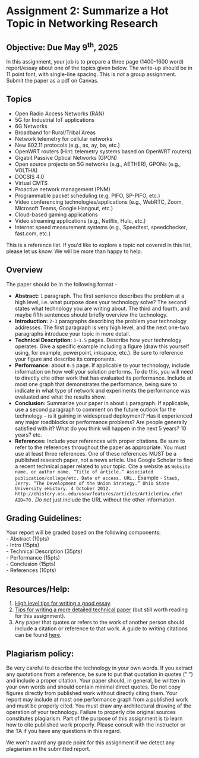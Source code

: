 # Assignment 2: Summarize a Hot Topic in Networking Research

## Objective: Due May 9<sup>th</sup>, 2025
In this assignment, your job is to prepare a three page (1400-1600 word) report/essay about one of the topics given below. The write-up should be in 11 point font, with single-line spacing. This is *not* a group assignment. Submit the paper as a pdf on Canvas.  

## Topics
- Open Radio Access Networks (RAN)
- 5G for Industrial IoT applications
- 6G Networks
- Broadband for Rural/Tribal Areas
- Network telemetry for cellular networks
- New 802.11 protocols (e.g., ax, ay, ba, etc.)
- OpenWRT routers (Hint: telemetry systems based on OpenWRT routers)
- Gigabit Passive Optical Networks (GPON)
- Open source projects on 5G networks (e.g., AETHER), GPONs (e.g., VOLTHA)
- DOCSIS 4.0
- Virtual CMTS
- Proactive network management (PNM)
- Programmable packet scheduling (e.g, PIFO, SP-PIFO, etc.)
- Video conferencing technologies/applications (e.g., WebRTC, Zoom, Microsoft Teams, Google Hangout, etc.)
- Cloud-based gaming applications
- Video streaming applications (e.g., Netflix, Hulu, etc.)
- Internet speed measurement systems (e.g., Speedtest, speedchecker, fast.com, etc.)

This is a reference list. If you'd like to explore a topic not covered in this list, please let us know. We will be more than happy to help.

## Overview
The paper should be in the following format -
* **Abstract:** `1` paragraph. The first sentence describes the problem at a high level, i.e. what purpose does your technology solve? The second states what technology you are writing about. The third and fourth, and maybe fifth sentences should briefly overview the technology.
* **Introduction:** `2-3` paragraphs describing the problem your technology addresses. The first paragraph is very high level, and the next one-two paragraphs introduce your topic in more detail.
* **Technical Description:** `1-1.5` pages. Describe how your technology operates. Give a specific example including a figure (draw this yourself using, for example, powerpoint, inkspace, etc.). Be sure to reference your figure and describe its components.
* **Performance:** about `0.5` page. If applicable to your technology, include information on how well your solution performs. To do this, you will need to directly cite other work that has evaluated its performance. Include at most one graph that demonstrates the performance, being sure to indicate in what type of network and experiments the performance was evaluated and what the results show.
* **Conclusion:** Summarize your paper in about `1` paragraph. If applicable, use a second paragraph to comment on the future outlook for the technology – is it gaining in widespread deployment? Has it experienced any major roadblocks or performance problems? Are people generally satisfied with it? What do you think will happen in the next 5 years? 10 years? etc.
* **References:** Include your references with proper citations. Be sure to refer to the references throughout the paper as appropriate. You must use at least three references.  One of these references MUST be a published research paper, not a news article. Use Google Scholar to find a recent technical paper related to your topic. Cite a website as `Website name, or author name. “Title of article.” Associated publication/college/etc. Date of access. URL.`.  Example -
	`Staub, Jerry. “The Development of the Union Strategy.” Ohio State University eHistory. 4 October 2012.  http://ehistory.osu.edu/uscw/features/articles/ArticleView.cfm?AID=70.`
	*Do not* just include the URL without the other information.

## Grading Guidelines:
Your report will be graded based on the following components:   
	- Abstract (10pts)  
 	- Intro (15pts)  
  	- Technical Description (35pts)   
   	- Performance (15pts)   
    	- Conclusion (15pts)   
     	- References (10pts)   

## Resources/Help:
1. [High level tips for writing a good essay](http://www.ehow.com/how_5095767_write-technical-essay.html).
2. [Tips for writing a more detailed technical paper](http://www.cs.columbia.edu/~hgs/etc/writing-style.html) (but still worth reading for this assignment).
3. Any paper that quotes or refers to the work of another person should include a citation or reference to that work. A guide to writing citations can be found [here](http://library.duke.edu/research/citing).

## Plagiarism policy:
Be very careful to describe the technology in your own words. If you extract any quotations from a reference, be sure to put that quotation in quotes (" ") and include a proper citation. Your paper should, in general, be written in your own words and should contain minimal direct quotes. Do not copy figures directly from published work without directly citing them. Your report may include at most one performance graph from a published work and must be properly cited. You must draw any architectural drawing of the operation of your technology. Failure to properly cite original sources constitutes plagiarism. Part of the purpose of this assignment is to learn how to cite published work properly. Please consult with the instructor or the TA if you have any questions in this regard.

We won't award any grade point for this assignment if we detect any plagiarism in the submitted report.

